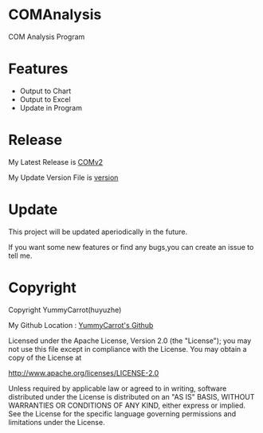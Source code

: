# COMAnalysis
COM Analysis Program  

# Features  
* Output to Chart 
* Output to Excel 
* Update in Program  

# Release 
My Latest Release is [COMv2](https://github.com/CRThu/COMAnalysis/raw/master/COMv2/COMv2/bin/Release/COMv2.exe) 

My Update Version File is [version](https://github.com/CRThu/COMAnalysis/blob/master/version) 

# Update  
This project will be updated aperiodically in the future. 

If you want some new features or find any bugs,you can create an issue to tell me.  

# Copyright

Copyright YummyCarrot(huyuzhe)  

My Github Location : [YummyCarrot's Github](https://github.com/CRThu)

Licensed under the Apache License, Version 2.0 (the "License");
you may not use this file except in compliance with the License.
You may obtain a copy of the License at

http://www.apache.org/licenses/LICENSE-2.0

Unless required by applicable law or agreed to in writing, software
distributed under the License is distributed on an "AS IS" BASIS,
WITHOUT WARRANTIES OR CONDITIONS OF ANY KIND, either express or implied.
See the License for the specific language governing permissions and
limitations under the License.
